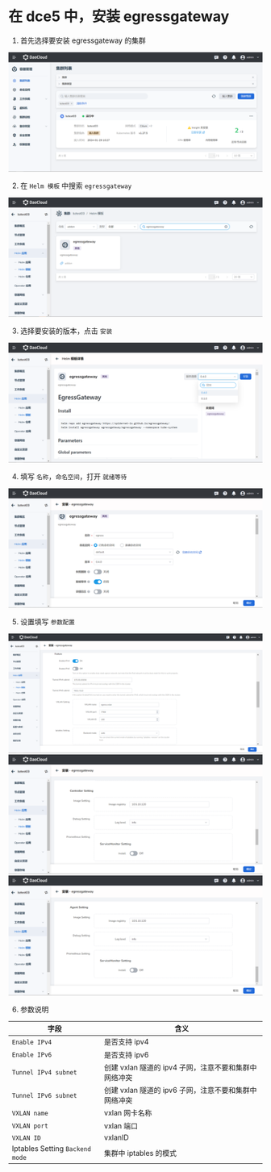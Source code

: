 # 在 dce5 中，安装 egressgateway

1. 首先选择要安装 egressgateway 的集群

![cluster](../../images/egress-install-1.png)

2. 在 `Helm 模板` 中搜索 `egressgateway`

![cluster](../../images/egress-install-2.png)

3. 选择要安装的版本，点击 `安装`

![cluster](../../images/egress-install-3.png)

4. 填写 `名称`，`命名空间`，打开 `就绪等待`

![cluster](../../images/egress-install-4.png)

5. 设置填写 `参数配置`

![cluster](../../images/egress-install-5.png)
![cluster](../../images/egress-install-6.png)
![cluster](../../images/egress-install-7.png)

6. 参数说明

| 字段 | 含义 |
|---|---|
| `Enable IPv4` | 是否支持 ipv4 |
| `Enable IPv6` | 是否支持 ipv6 |
| `Tunnel IPv4 subnet` | 创建 vxlan 隧道的 ipv4 子网，注意不要和集群中网络冲突 |
| `Tunnel IPv6 subnet` | 创建 vxlan 隧道的 ipv6 子网，注意不要和集群中网络冲突 |
| `VXLAN name` | vxlan 网卡名称 |
| `VXLAN port` | vxlan 端口 |
| `VXLAN ID` | vxlanID |
| Iptables Setting `Backend mode` | 集群中 iptables 的模式 |

